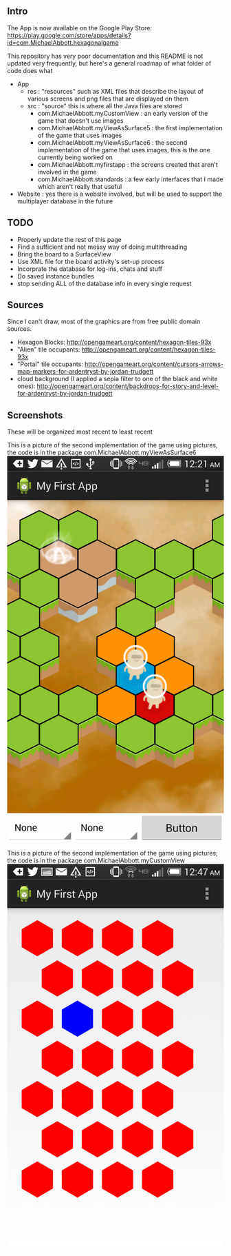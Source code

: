 Intro
-----
The App is now available on the Google Play Store: https://play.google.com/store/apps/details?id=com.MichaelAbbott.hexagonalgame

This repository has very poor documentation and this README is not updated very frequently, but here's a general roadmap of what folder of code does what
- App
  - res : "resources" such as XML files that describe the layout of various screens and png files that are displayed on them
  - src : "source" this is where all the Java files are stored
    - com.MichaelAbbott.myCustomView      : an early version of the game that doesn't use images
    - com.MichaelAbbott.myViewAsSurface5  : the first implementation of the game that uses images
    - com.MichaelAbbott.myViewAsSurface6  : the second implementation of the game that uses images, this is the one currently being worked on
    - com.MichaelAbbott.myfirstapp        : the screens created that aren't involved in the game
    - com.MichaelAbbott.standards         : a few early interfaces that I made which aren't really that useful
- Website : yes there is a website involved, but will be used to support the multiplayer database in the future


TODO
-----
- Properly update the rest of this page
- Find a sufficient and not messy way of doing multithreading
- Bring the board to a SurfaceView
- Use XML file for the board activity's set-up process
- Incorprate the database for log-ins, chats and stuff
- Do saved instance bundles
- stop sending ALL of the database info in every single request


Sources
-----
Since I can't draw, most of the graphics are from free public domain sources.
- Hexagon Blocks: http://opengameart.org/content/hexagon-tiles-93x
- "Alien" tile occupants: http://opengameart.org/content/hexagon-tiles-93x
- "Portal" tile occupants: http://opengameart.org/content/cursors-arrows-map-markers-for-ardentryst-by-jordan-trudgett
- cloud background (I applied a sepia filter to one of the black and white ones): http://opengameart.org/content/backdrops-for-story-and-level-for-ardentryst-by-jordan-trudgett


Screenshots
-----
These will be organized most recent to least recent

This is a picture of the second implementation of the game using pictures, the code is in the package com.MichaelAbbott.myViewAsSurface6
![alt text](https://raw.githubusercontent.com/abbott221/WebsiteAndApp/master/pictures_fullsize/Screenshot_2014-05-14-00-21-56.png "Second Implementation")

This is a picture of the second implementation of the game using pictures, the code is in the package com.MichaelAbbott.myCustomView
![alt text](https://raw.githubusercontent.com/abbott221/WebsiteAndApp/master/pictures_fullsize/Screenshot_2014-05-14-00-47-20.png "First Implementation")







